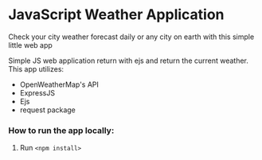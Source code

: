 # JavaScript Weather Application
Check your city weather forecast daily or any city on earth with this simple little web app

Simple JS web application return with ejs and return the current weather. This app utilizes:

* OpenWeatherMap's API
* ExpressJS
* Ejs
* request package

### How to run the app locally: 
1. Run `<npm install>`
